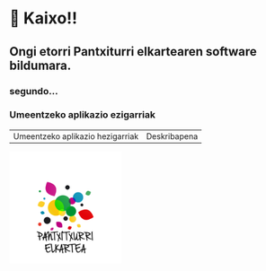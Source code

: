 <link rel="stylesheet" type="text/css" href="./styles.css"></link>
<!-- <style>
  h3{
  color: red
}
.title.app-list-title.{
  background-color: aquamarine;
}
</style> -->
  

  # 👋 Kaixo!!

  ## Ongi etorri Pantxiturri elkartearen software bildumara.

  ### segundo...

  



<!-- ![Gure Logoa](.\images\Pantxi_Logo.png) -->

<h3 class="title app-list-title">Umeentzeko aplikazio ezigarriak</h3>

<table class="table index-table">
  <theader>
  <td>
  <a>Umeentzeko aplikazio hezigarriak</a
  </td>

  <td>Deskribapena</td>
  </theader>
</table>

<img src="./images/Pantxi_Logo.png" width="200px"/>

<!--
**pantxitxurri/pantxitxurri** is a ✨ _special_ ✨ repository because its `README.md` (this file) appears on your GitHub profile.

Here are some ideas to get you started:

- 🔭 I’m currently working on ...
- 🌱 I’m currently learning ...
- 👯 I’m looking to collaborate on ...
- 🤔 I’m looking for help with ...
- 💬 Ask me about ...
- 📫 How to reach me: ...
- 😄 Pronouns: ...
- ⚡ Fun fact: ...
-->
